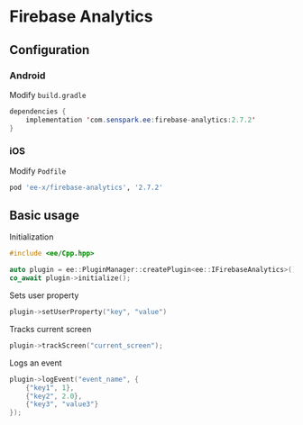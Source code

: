 # Firebase Analytics
## Configuration
### Android
Modify `build.gradle`
```java
dependencies {
    implementation 'com.senspark.ee:firebase-analytics:2.7.2'
}
```

### iOS
Modify `Podfile`
```ruby
pod 'ee-x/firebase-analytics', '2.7.2'
```

## Basic usage
Initialization
```cpp
#include <ee/Cpp.hpp>

auto plugin = ee::PluginManager::createPlugin<ee::IFirebaseAnalytics>();
co_await plugin->initialize();
```

Sets user property
```cpp
plugin->setUserProperty("key", "value")
```

Tracks current screen
```cpp
plugin->trackScreen("current_screen");
```

Logs an event
```cpp
plugin->logEvent("event_name", {
    {"key1", 1},
    {"key2", 2.0},
    {"key3", "value3"}
});
```